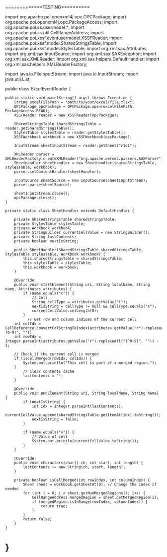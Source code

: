 =============TESTING==========

import org.apache.poi.openxml4j.opc.OPCPackage;
import org.apache.poi.openxml4j.opc.PackageAccess;
import org.apache.poi.ss.usermodel.*;
import org.apache.poi.ss.util.CellRangeAddress;
import org.apache.poi.xssf.eventusermodel.XSSFReader;
import org.apache.poi.xssf.model.SharedStringsTable;
import org.apache.poi.xssf.model.StylesTable;
import org.xml.sax.Attributes;
import org.xml.sax.InputSource;
import org.xml.sax.SAXException;
import org.xml.sax.XMLReader;
import org.xml.sax.helpers.DefaultHandler;
import org.xml.sax.helpers.XMLReaderFactory;

import java.io.FileInputStream;
import java.io.InputStream;
import java.util.List;

public class ExcelEventReader {

    public static void main(String[] args) throws Exception {
        String excelFilePath = "path/to/your/excel/file.xlsx";
        OPCPackage opcPackage = OPCPackage.open(excelFilePath, PackageAccess.READ);
        XSSFReader reader = new XSSFReader(opcPackage);

        SharedStringsTable sharedStringsTable = reader.getSharedStringsTable();
        StylesTable stylesTable = reader.getStylesTable();
        XSSFWorkbook workbook = new XSSFWorkbook(opcPackage);

        InputStream sheetInputStream = reader.getSheet("rId1");

        XMLReader parser = XMLReaderFactory.createXMLReader("org.apache.xerces.parsers.SAXParser");
        SheetHandler sheetHandler = new SheetHandler(sharedStringsTable, stylesTable, workbook);
        parser.setContentHandler(sheetHandler);

        InputSource sheetSource = new InputSource(sheetInputStream);
        parser.parse(sheetSource);

        sheetInputStream.close();
        opcPackage.close();
    }

    private static class SheetHandler extends DefaultHandler {

        private SharedStringsTable sharedStringsTable;
        private StylesTable stylesTable;
        private Workbook workbook;
        private StringBuilder currentCellValue = new StringBuilder();
        private String lastContents;
        private boolean nextIsString;

        public SheetHandler(SharedStringsTable sharedStringsTable, StylesTable stylesTable, Workbook workbook) {
            this.sharedStringsTable = sharedStringsTable;
            this.stylesTable = stylesTable;
            this.workbook = workbook;
        }

        @Override
        public void startElement(String uri, String localName, String name, Attributes attributes) {
            if (name.equals("c")) {
                // Cell
                String cellType = attributes.getValue("t");
                nextIsString = cellType != null && cellType.equals("s");
                currentCellValue.setLength(0);
            }
              // Get row and column indices of the current cell
        int colIdx = CellReference.convertColStringToIndex(attributes.getValue("r").replaceAll("[0-9]", ""));
        int rowIdx = Integer.parseInt(attributes.getValue("r").replaceAll("[^0-9]", "")) - 1;

        // Check if the current cell is merged
        if (isCellMerged(rowIdx, colIdx)) {
            System.out.println("This cell is part of a merged region.");
        }
            // Clear contents cache
            lastContents = "";
        }

        @Override
        public void endElement(String uri, String localName, String name) {
            if (nextIsString) {
                int idx = Integer.parseInt(lastContents);
                currentCellValue.append(sharedStringsTable.getItemAt(idx).toString());
                nextIsString = false;
            }

            if (name.equals("v")) {
                // Value of cell
                System.out.println(currentCellValue.toString());
            }
        }

        @Override
        public void characters(char[] ch, int start, int length) {
            lastContents += new String(ch, start, length);
        }

        private boolean isCellMerged(int rowIndex, int columnIndex) {
            Sheet sheet = workbook.getSheetAt(0); // Change the index if needed
            for (int i = 0; i < sheet.getNumMergedRegions(); i++) {
                CellRangeAddress mergedRegion = sheet.getMergedRegion(i);
                if (mergedRegion.isInRange(rowIndex, columnIndex)) {
                    return true;
                }
            }
            return false;
        }
    }
}
================
